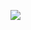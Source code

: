 <a href="https://juncture-digital.org"><img src="https://juncture-digital.github.io/juncture/static/images/ve-button.png"></a>

<param ve-config
       title="Plant and Person"
       source-image="https://commons.wikimedia.org/wiki/File:Wild_rice_in_McGregor,_Minnesota.jpg"
       banner="https://commons.wikimedia.org/wiki/File:Wild_rice_in_McGregor,_Minnesota.jpg"
       height=100
       author="Flora Klein"
       layout="vertical">